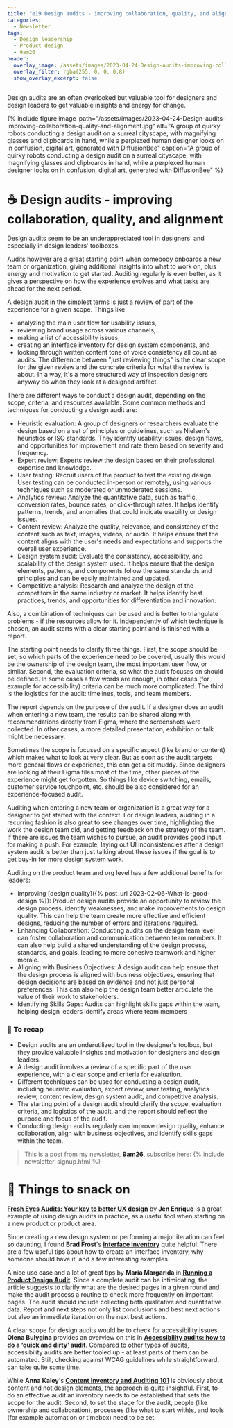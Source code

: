 ```yaml
---
title: "e19 Design audits - improving collaboration, quality, and alignment"
categories:
  - Newsletter
tags:
  - Design leadership
  - Product design 
  - 9am26
header:
  overlay_image: /assets/images/2023-04-24-Design-audits-improving-collaboration-quality-and-alignment.jpg
  overlay_filter: rgba(255, 0, 0, 0.8)
  show_overlay_excerpt: false
---
```


Design audits are an often overlooked but valuable tool for designers and design leaders to get valuable insights and energy for change.

{% include figure image_path="/assets/images/2023-04-24-Design-audits-improving-collaboration-quality-and-alignment.jpg" alt="A group of quirky robots conducting a design audit on a surreal cityscape, with magnifying glasses and clipboards in hand, while a perplexed human designer looks on in confusion, digital art, generated with DiffusionBee" caption="A group of quirky robots conducting a design audit on a surreal cityscape, with magnifying glasses and clipboards in hand, while a perplexed human designer looks on in confusion, digital art, generated with DiffusionBee" %}

# ☕ Design audits - improving collaboration, quality, and alignment

Design audits seem to be an underappreciated tool in designers' and especially in design leaders' toolboxes. 
 
Audits however are a great starting point when somebody onboards a new team or organization, giving additional insights into what to work on, plus energy and motivation to get started. Auditing regularly is even better, as it gives a perspective on how the experience evolves and what tasks are ahead for the next period.

A design audit in the simplest terms is just a review of part of the experience for a given scope. Things like
- analyzing the main user flow for usability issues,
- reviewing brand usage across various channels,
- making a list of accessibility issues,
- creating an interface inventory for design system components, and
- looking through written content tone of voice consistency
all count as audits. The difference between "just reviewing things" is the clear scope for the given review and the concrete criteria for what the review is about. In a way, it's a more structured way of inspection designers anyway do when they look at a designed artifact. 

There are different ways to conduct a design audit, depending on the scope, criteria, and resources available. Some common methods and techniques for conducting a design audit are:
- Heuristic evaluation: A group of designers or researchers evaluate the design based on a set of principles or guidelines, such as Nielsen's heuristics or ISO standards. They identify usability issues, design flaws, and opportunities for improvement and rate them based on severity and frequency.
- Expert review: Experts review the design based on their professional expertise and knowledge.
- User testing: Recruit users of the product to test the existing design. User testing can be conducted in-person or remotely, using various techniques such as moderated or unmoderated sessions.
- Analytics review: Analyze the quantitative data, such as traffic, conversion rates, bounce rates, or click-through rates. It helps identify patterns, trends, and anomalies that could indicate usability or design issues.
- Content review: Analyze the quality, relevance, and consistency of the content such as text, images, videos, or audio. It helps ensure that the content aligns with the user's needs and expectations and supports the overall user experience.
- Design system audit: Evaluate the consistency, accessibility, and scalability of the design system used. It helps ensure that the design elements, patterns, and components follow the same standards and principles and can be easily maintained and updated.
- Competitive analysis: Research and analyze the design of the competitors in the same industry or market. It helps identify best practices, trends, and opportunities for differentiation and innovation.

Also, a combination of techniques can be used and is better to triangulate problems - if the resources allow for it. Independently of which technique is chosen, an audit starts with a clear starting point and is finished with a report. 

The starting point needs to clarify three things. First, the scope should be set, so which parts of the experience need to be covered, usually this would be the ownership of the design team, the most important user flow, or similar. Second, the evaluation criteria, so what the audit focuses on should be defined. In some cases a few words are enough, in other cases (for example for accessibility) criteria can be much more complicated. The third is the logistics for the audit: timelines, tools, and team members.

The report depends on the purpose of the audit. If a designer does an audit when entering a new team, the results can be shared along with recommendations directly from Figma, where the screenshots were collected. In other cases, a more detailed presentation, exhibition or talk might be necessary. 

Sometimes the scope is focused on a specific aspect (like brand or content) which makes what to look at very clear. But as soon as the audit targets more general flows or experience, this can get a bit muddy. Since designers are looking at their Figma files most of the time, other pieces of the experience might get forgotten. So things like device switching, emails, customer service touchpoint, etc. should be also considered for an experience-focused audit.

Auditing when entering a new team or organization is a great way for a designer to get started with the context. For design leaders, auditing in a recurring fashion is also great to see changes over time, highlighting the work the design team did, and getting feedback on the strategy of the team. If there are issues the team wishes to pursue, an audit provides good input for making a push. For example, laying out UI inconsistencies after a design system audit is better than just talking about these issues if the goal is to get buy-in for more design system work.

Auditing on the product team and org level has a few additional benefits for leaders:
- Improving [design quality]({% post_url 2023-02-06-What-is-good-design %}): Product design audits provide an opportunity to review the design process, identify weaknesses, and make improvements to design quality. This can help the team create more effective and efficient designs, reducing the number of errors and iterations required.
- Enhancing Collaboration: Conducting audits on the design team level can foster collaboration and communication between team members. It can also help build a shared understanding of the design process, standards, and goals, leading to more cohesive teamwork and higher morale.
- Aligning with Business Objectives: A design audit can help ensure that the design process is aligned with business objectives, ensuring that design decisions are based on evidence and not just personal preferences. This can also help the design team better articulate the value of their work to stakeholders.
- Identifying Skills Gaps: Audits can highlight skills gaps within the team, helping design leaders identify areas where team members

### 🥤 To recap
- Design audits are an underutilized tool in the designer's toolbox, but they provide valuable insights and motivation for designers and design leaders.
- A design audit involves a review of a specific part of the user experience, with a clear scope and criteria for evaluation.
- Different techniques can be used for conducting a design audit, including heuristic evaluation, expert review, user testing, analytics review, content review, design system audit, and competitive analysis.
- The starting point of a design audit should clarify the scope, evaluation criteria, and logistics of the audit, and the report should reflect the purpose and focus of the audit.
- Conducting design audits regularly can improve design quality, enhance collaboration, align with business objectives, and identify skills gaps within the team.

> This is a post from my newsletter, **[9am26](https://polgarp.com/categories/newsletter/)**, subscribe here:
> {% include newsletter-signup.html %}

# 🍪 Things to snack on

[**Fresh Eyes Audits: Your key to better UX design**](https://slack.design/articles/fresh-eyes-audits-your-key-to-better-ux-design/) by **Jen Enrique** is a great example of using design audits in practice, as a useful tool when starting on a new product or product area.

Since creating a new design system or performing a major iteration can feel so daunting, I found **Brad Frost**'s [**interface inventory**](https://bradfrost.com/blog/post/interface-inventory/) quite helpful. There are a few useful tips about how to create an interface inventory, why someone should have it, and a few interesting examples.

A nice use case and a lot of great tips by **Maria Margarida** in [**Running a Product Design Audit**](https://medium.com/trouva-product-blog/running-a-product-design-audit-f464b6ad3c84). Since a complete audit can be intimidating, the article suggests to clarify what are the desired pages in a given round and make the audit process a routine to check more frequently on important pages. The audit should include collecting both qualitative and quantitative data. Report and next steps not only list conclusions and best next actions but also an immediate iteration on the next best actions.

A clear scope for design audits would be to check for accessibility issues. **Olena Bulygina** provides an overview on this in [**Accessibility audits: how to do a ‘quick and dirty’ audit**](https://inviqa.com/blog/accessibility-audits-how-do-quick-and-dirty-audit). Compared to other types of audits, accessibility audits are better tooled up - at least parts of them can be automated. Still, checking against WCAG guidelines while straightforward, can take quite some time.

While **Anna Kaley**'s [**Content Inventory and Auditing 101**](https://www.nngroup.com/articles/content-audits/) is obviously about content and not design elements, the approach is quite insightful. First, to do an effective audit an inventory needs to be established that sets the scope for the audit. Second, to set the stage for the audit, people (like ownership and collaboration), processes (like what to start with)s, and tools (for example automation or timebox) need to be set.